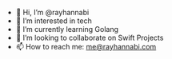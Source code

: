 - 👋 Hi, I’m @rayhannabi
- 👀 I’m interested in tech
- 🌱 I’m currently learning Golang
- 💞️ I’m looking to collaborate on Swift Projects
- 📫 How to reach me: me@rayhannabi.com

<!---
rayhannabi/rayhannabi is a ✨ special ✨ repository because its `README.md` (this file) appears on your GitHub profile.
You can click the Preview link to take a look at your changes.
--->
